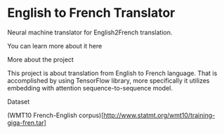 # English to French Translator


Neural machine translator for English2French translation.

You can learn more about it here

More about the project

This project is about translation from English to French language. That is accomplished by using TensorFlow library, more specifically it utilizes embedding with attention sequence-to-sequence model.

Dataset

(WMT10 French-English corpus)[http://www.statmt.org/wmt10/training-giga-fren.tar]
